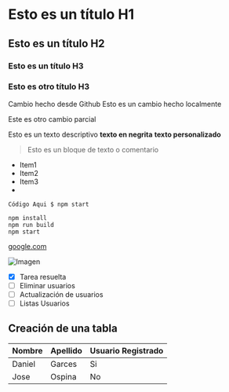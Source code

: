# Esto es un título H1

## Esto es un título H2
### Esto es un título H3
### Esto es otro título H3


Cambio hecho desde Github
Esto es un cambio hecho localmente

Este es otro cambio parcial

Esto es un texto descriptivo **texto en negrita** **texto personalizado**

> Esto es un bloque de texto o comentario

- Item1
- Item2 
- Item3
- 
 
`Código Aqui $ npm start`

``` 
npm install
npm run build
npm start
```

[google.com](https://google.com)

![Imagen](https://loremflickr.com/640/360)


- [x] Tarea resuelta
- [ ] Eliminar usuarios 
- [ ] Actualización de usuarios
- [ ]  Listas Usuarios  

## Creación de una tabla

| Nombre | Apellido | Usuario Registrado|
|-----------|-------|-------------------|
|Daniel|Garces| Si 
|Jose| Ospina| No
